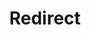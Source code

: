 ﻿---
layout: src/layouts/Redirect.astro
title: Redirect
redirect: https://yamldoc.liuyan.wang/docs/octopus-rest-api/octopus.migrator.exe-command-line/import
pubDate:  2023-01-01
navSearch: false
navSitemap: false
navMenu: false
---
